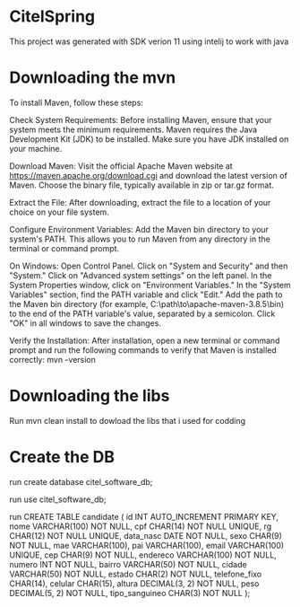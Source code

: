# CitelSpring

This project was generated with SDK verion 11
using intelij to work with java

# Downloading the mvn
To install Maven, follow these steps:

Check System Requirements: Before installing Maven, ensure that your system meets the minimum requirements. Maven requires the Java Development Kit (JDK) to be installed. Make sure you have JDK installed on your machine.

Download Maven: Visit the official Apache Maven website at https://maven.apache.org/download.cgi and download the latest version of Maven. Choose the binary file, typically available in zip or tar.gz format.

Extract the File: After downloading, extract the file to a location of your choice on your file system.

Configure Environment Variables: Add the Maven bin directory to your system's PATH. This allows you to run Maven from any directory in the terminal or command prompt.

On Windows:
Open Control Panel.
Click on "System and Security" and then "System."
Click on "Advanced system settings" on the left panel.
In the System Properties window, click on "Environment Variables."
In the "System Variables" section, find the PATH variable and click "Edit."
Add the path to the Maven bin directory (for example, C:\path\to\apache-maven-3.8.5\bin) to the end of the PATH variable's value, separated by a semicolon.
Click "OK" in all windows to save the changes.

Verify the Installation: After installation, open a new terminal or command prompt and run the following commands to verify that Maven is installed correctly: mvn -version

# Downloading the libs

Run mvn clean install to dowload the libs that i used for codding

# Create the DB

run create database citel_software_db;

run use citel_software_db;

run CREATE TABLE candidate (
    id INT AUTO_INCREMENT PRIMARY KEY,
    nome VARCHAR(100) NOT NULL,
    cpf CHAR(14) NOT NULL UNIQUE,
    rg CHAR(12) NOT NULL UNIQUE,
    data_nasc DATE NOT NULL,
    sexo CHAR(9) NOT NULL,
    mae VARCHAR(100),
    pai VARCHAR(100),
    email VARCHAR(100) UNIQUE,
    cep CHAR(9) NOT NULL,
    endereco VARCHAR(100) NOT NULL,
    numero INT NOT NULL,
    bairro VARCHAR(50) NOT NULL,
    cidade VARCHAR(50) NOT NULL,
    estado CHAR(2) NOT NULL,
    telefone_fixo CHAR(14),
    celular CHAR(15),
    altura DECIMAL(3, 2) NOT NULL,
    peso DECIMAL(5, 2) NOT NULL,
    tipo_sanguineo CHAR(3) NOT NULL
);
